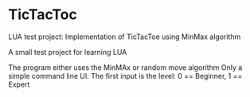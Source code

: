# TicTacToc
LUA test project: Implementation of TicTacToe using MinMax algorithm 

A small test project for learning LUA

The program either uses the MinMAx or random move algorithm
Only a simple command line UI.
The first input is the level: 0 == Beginner, 1 == Expert
